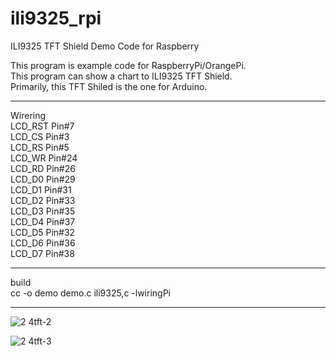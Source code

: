 # ili9325_rpi
ILI9325 TFT Shield Demo Code for Raspberry


This program is example code for RaspberryPi/OrangePi.   
This program can show a chart to ILI9325 TFT Shield.   
Primarily, this TFT Shiled is the one for Arduino.   

----

Wirering   
LCD_RST Pin#7   
LCD_CS  Pin#3   
LCD_RS  Pin#5   
LCD_WR  Pin#24   
LCD_RD  Pin#26   
LCD_D0  Pin#29   
LCD_D1  Pin#31   
LCD_D2  Pin#33   
LCD_D3  Pin#35   
LCD_D4  Pin#37   
LCD_D5  Pin#32   
LCD_D6  Pin#36   
LCD_D7  Pin#38   

----

build   
cc -o demo demo.c ili9325,c -lwiringPi   

---


![2 4tft-2](https://cloud.githubusercontent.com/assets/6020549/24829861/13e50e52-1cb5-11e7-9e5e-cfd573922199.JPG)


![2 4tft-3](https://cloud.githubusercontent.com/assets/6020549/24829868/4290e0a0-1cb5-11e7-9b52-c97fc201dabb.JPG)
